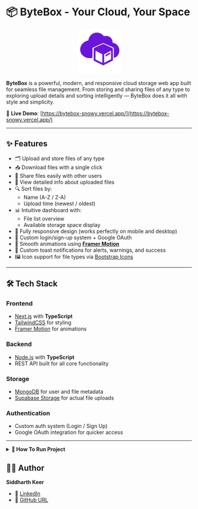 # 📦 ByteBox - Your Cloud, Your Space

<p align="center">
  <img src="./frontend/public/Images/Logo.png" alt="ByteBox Logo" width="120"/>
</p>

**ByteBox** is a powerful, modern, and responsive cloud storage web app built for seamless file management. From storing and sharing files of any type to exploring upload details and sorting intelligently — ByteBox does it all with style and simplicity.

🔗 **Live Demo**: [https://bytebox-snowy.vercel.app/](https://bytebox-snowy.vercel.app/)

---

## ✨ Features

- 🗂️ Upload and store files of any type
- 📥 Download files with a single click
- 🔗 Share files easily with other users
- 📄 View detailed info about uploaded files
- 🔍 Sort files by:
  - Name (A-Z / Z-A)
  - Upload time (newest / oldest)
- 📊 Intuitive dashboard with:
  - File list overview
  - Available storage space display
- 📱 Fully responsive design (works perfectly on mobile and desktop)
- 🔐 Custom login/sign-up system + Google OAuth
- 🎨 Smooth animations using [**Framer Motion**](https://motion.dev/)
- 🚨 Custom toast notifications for alerts, warnings, and success
- 🖼️ Icon support for file types via [Bootstrap Icons](https://icons.getbootstrap.com/)

---

## 🛠️ Tech Stack

### **Frontend**
- [Next.js](https://nextjs.org/) with **TypeScript**
- [TailwindCSS](https://tailwindcss.com/) for styling
- [Framer Motion](https://motion.dev/) for animations

### **Backend**
- [Node.js](https://nodejs.org/) with **TypeScript**
- REST API built for all core functionality

### **Storage**
- [MongoDB](https://www.mongodb.com/) for user and file metadata
- [Supabase Storage](https://supabase.com/) for actual file uploads

### **Authentication**
- Custom auth system (Login / Sign Up)
- Google OAuth integration for quicker access

---

<details>
<summary><strong>🚀 How To Run Project</strong></summary>

### 📦 Setup Instructions

1. **Download the project files** and open them in your code editor.

2. **Create a Supabase Account** at [supabase.com](https://supabase.com/)
   - Create an **Organization** and a **Project**
   - You will receive your `SUPABASE_KEY` and `SUPABASE_URL` — keep these safe.
   - Go to the **Storage** section and:
     - Create a **public bucket**
     - Go to **Policies → Full customization**
     - Create **3 policies**, select **all options**, and save each one

3. **Configure Bucket in Code**
   - Go to `backend/src/controllers/`
   - Search for `"box"` and replace it with your **bucket name**

4. **Update Supabase Credentials**
   - Go to `backend/src/controllers/DB/supabase.ts`
   - Replace `SUPABASE_URL` and `SUPABASE_KEY` with your actual credentials

5. **Set Up MongoDB Atlas**
   - Visit [MongoDB Atlas](https://www.mongodb.com/cloud/atlas/register)
   - Create an **account**, then an **organization** and **project**
   - Create a **cluster**
   - Click on **Connect → Compass** and follow the steps
   - This makes it easier to manage your database visually

6. **Set Up Google OAuth**
   - Visit [Google Cloud Console](https://console.cloud.google.com/)
   - Create a **project**, enable **OAuth Consent Screen**, and then create **OAuth Client ID**
   - In **Authorized JavaScript Origins**, add:
     - `http://localhost:3000`
     - `https://localhost:3000`
   - In **Authorized Redirect URIs**, add:
     - `http://localhost:3000`
     - `http://localhost:3000/sign-up`
     - `http://localhost:3000/sign-in`

7. **Configure Backend `.env` File**
   - In the `backend` folder, create a `.env` file with the following:
     ```env
     PORT=4000
     SECRET_KEY=your_secret_here
     MONGO_URL=your_mongodb_url/Next_Drive
     GOOGLE_ID=your_google_oauth_client_id
     SUPABASE_KEY=your_supabase_key
     SUPABASE_URL=your_supabase_url
     CLIENT_URL=http://localhost:3000
     ```
   - **Do NOT** share this file publicly.

✅ **Backend is now configured!**

---

### 🎯 Frontend Setup

8. In the `frontend` folder, create a `.env` file:
   ```env
   NEXT_PUBLIC_BASE_URL=http://localhost:4000
   NEXT_PUBLIC_GOOGLE_ID=your_google_oauth_client_id
✅ **Backend is now configured!**

---
### ⚙️ Running the Project
- Open a terminal in the `frontend` folder:
    ```terminal
    npm run dev
- Open a terminal in the `frontend` folder:
    ```terminal
    npm start
✅ **🎉 Congrats!**

Your ByteBox cloud storage app is now up and running locally!

</details>

## 🙋‍♂️ Author
**Siddharth Keer**
- 🔗 [LinkedIn](https://www.linkedin.com/in/siddharth-keer-30141011s003n004/)
- 🔗 [GitHub URL](https://github.com/Siddharth-Keer)
